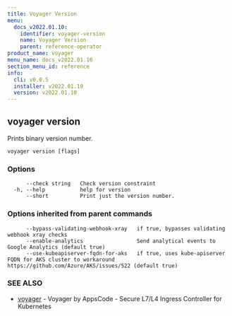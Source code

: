 ```yaml
---
title: Voyager Version
menu:
  docs_v2022.01.10:
    identifier: voyager-version
    name: Voyager Version
    parent: reference-operator
product_name: voyager
menu_name: docs_v2022.01.10
section_menu_id: reference
info:
  cli: v0.0.5
  installer: v2022.01.10
  version: v2022.01.10
---
```


## voyager version

Prints binary version number.

```
voyager version [flags]
```

### Options

```
      --check string   Check version constraint
  -h, --help           help for version
      --short          Print just the version number.
```

### Options inherited from parent commands

```
      --bypass-validating-webhook-xray   if true, bypasses validating webhook xray checks
      --enable-analytics                 Send analytical events to Google Analytics (default true)
      --use-kubeapiserver-fqdn-for-aks   if true, uses kube-apiserver FQDN for AKS cluster to workaround https://github.com/Azure/AKS/issues/522 (default true)
```

### SEE ALSO

* [voyager](/docs/v2022.01.10/reference/operator/voyager)	 - Voyager by AppsCode - Secure L7/L4 Ingress Controller for Kubernetes

